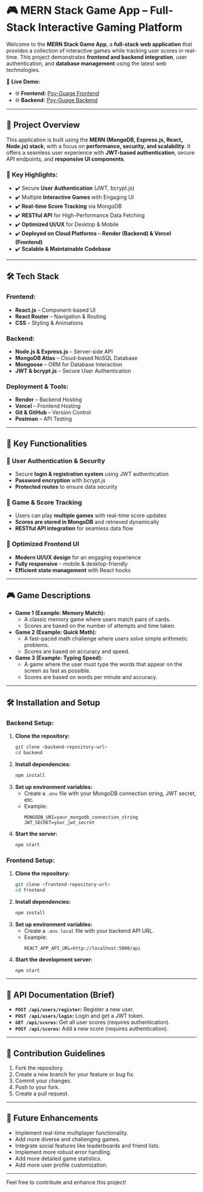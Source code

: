 # 🎮 MERN Stack Game App – Full-Stack Interactive Gaming Platform

Welcome to the **MERN Stack Game App**, a **full-stack web application** that provides a collection of interactive games while tracking user scores in real-time. This project demonstrates **frontend and backend integration**, user authentication, and **database management** using the latest web technologies.

🚀 **Live Demo:**
- 🌐 **Frontend:** [Psy-Guage Frontend](https://psy-guage-frontend.vercel.app/)
- 🌐 **Backend:** [Psy-Guage Backend](https://psyguage-backend.onrender.com/)

---

## 🚀 Project Overview

This application is built using the **MERN (MongoDB, Express.js, React, Node.js) stack**, with a focus on **performance, security, and scalability**. It offers a seamless user experience with **JWT-based authentication**, secure API endpoints, and **responsive UI components**.

### 🔹 **Key Highlights:**
- ✔️ Secure **User Authentication** (JWT, bcrypt.js)
- ✔️ Multiple **Interactive Games** with Engaging UI
- ✔️ **Real-time Score Tracking** via MongoDB
- ✔️ **RESTful API** for High-Performance Data Fetching
- ✔️ **Optimized UI/UX** for Desktop & Mobile
- ✔️ **Deployed on Cloud Platforms** – **Render (Backend) & Vercel (Frontend)**
- ✔️ **Scalable & Maintainable Codebase**

---

## 🛠 Tech Stack

### **Frontend:**
- **React.js** – Component-based UI
- **React Router** – Navigation & Routing
- **CSS** – Styling & Animations

### **Backend:**
- **Node.js & Express.js** – Server-side API
- **MongoDB Atlas** – Cloud-based NoSQL Database
- **Mongoose** – ORM for Database Interaction
- **JWT & bcrypt.js** – Secure User Authentication

### **Deployment & Tools:**
- **Render** – Backend Hosting
- **Vercel** – Frontend Hosting
- **Git & GitHub** – Version Control
- **Postman** – API Testing

---

## 🌟 Key Functionalities

### 🔹 **User Authentication & Security**
- Secure **login & registration system** using JWT authentication
- **Password encryption** with bcrypt.js
- **Protected routes** to ensure data security

### 🔹 **Game & Score Tracking**
- Users can play **multiple games** with real-time score updates
- **Scores are stored in MongoDB** and retrieved dynamically
- **RESTful API integration** for seamless data flow

### 🔹 **Optimized Frontend UI**
- **Modern UI/UX design** for an engaging experience
- **Fully responsive** – mobile & desktop-friendly
- **Efficient state management** with React hooks

---

## 🎮 Game Descriptions

* **Game 1 (Example: Memory Match):**
    * A classic memory game where users match pairs of cards.
    * Scores are based on the number of attempts and time taken.
* **Game 2 (Example: Quick Math):**
    * A fast-paced math challenge where users solve simple arithmetic problems.
    * Scores are based on accuracy and speed.
* **Game 3 (Example: Typing Speed):**
    * A game where the user must type the words that appear on the screen as fast as possible.
    * Scores are based on words per minute and accuracy.

---

## 🛠️ Installation and Setup

### **Backend Setup:**

1.  **Clone the repository:**
    ```bash
    git clone <backend-repository-url>
    cd backend
    ```
2.  **Install dependencies:**
    ```bash
    npm install
    ```
3.  **Set up environment variables:**
    * Create a `.env` file with your MongoDB connection string, JWT secret, etc.
    * Example:
        ```
        MONGODB_URI=your_mongodb_connection_string
        JWT_SECRET=your_jwt_secret
        ```
4.  **Start the server:**
    ```bash
    npm start
    ```

### **Frontend Setup:**

1.  **Clone the repository:**
    ```bash
    git clone <frontend-repository-url>
    cd frontend
    ```
2.  **Install dependencies:**
    ```bash
    npm install
    ```
3.  **Set up environment variables:**
    * Create a `.env.local` file with your backend API URL.
    * Example:
        ```
        REACT_APP_API_URL=http://localhost:5000/api
        ```
4.  **Start the development server:**
    ```bash
    npm start
    ```

---

## 📄 API Documentation (Brief)

* **`POST /api/users/register`:** Register a new user.
* **`POST /api/users/login`:** Login and get a JWT token.
* **`GET /api/scores`:** Get all user scores (requires authentication).
* **`POST /api/scores`:** Add a new score (requires authentication).
---

## 🤝 Contribution Guidelines

1.  Fork the repository.
2.  Create a new branch for your feature or bug fix.
3.  Commit your changes.
4.  Push to your fork.
5.  Create a pull request.

---

## 🚀 Future Enhancements

* Implement real-time multiplayer functionality.
* Add more diverse and challenging games.
* Integrate social features like leaderboards and friend lists.
* Implement more robust error handling.
* Add more detailed game statistics.
* Add more user profile customization.

---

Feel free to contribute and enhance this project!
